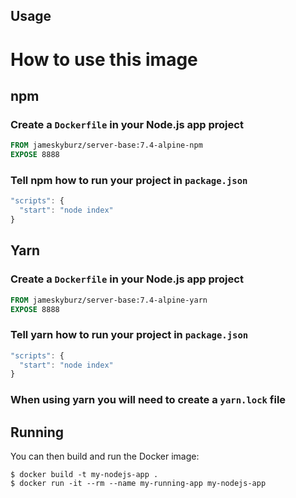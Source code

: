 ## Usage

# How to use this image

## npm

### Create a `Dockerfile` in your Node.js app project

```dockerfile
FROM jameskyburz/server-base:7.4-alpine-npm
EXPOSE 8888
```

### Tell npm how to run your project in `package.json`
```javascript
"scripts": {
  "start": "node index"
}
```

## Yarn

### Create a `Dockerfile` in your Node.js app project

```dockerfile
FROM jameskyburz/server-base:7.4-alpine-yarn
EXPOSE 8888
```

### Tell yarn how to run your project in `package.json`
```javascript
"scripts": {
  "start": "node index"
}
```

### When using yarn you will need to create a `yarn.lock` file

## Running

You can then build and run the Docker image:

```console
$ docker build -t my-nodejs-app .
$ docker run -it --rm --name my-running-app my-nodejs-app
```
